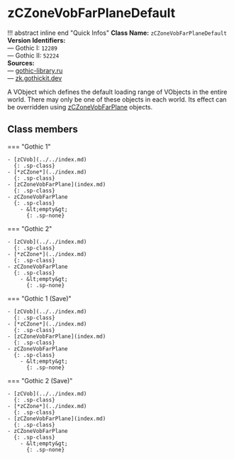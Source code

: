# zCZoneVobFarPlaneDefault

!!! abstract inline end "Quick Infos"
    **Class Name:** `zCZoneVobFarPlaneDefault`<br/>
    **Version Identifiers:**<br />
    — Gothic I: `12289`<br/>
    — Gothic II: `52224`<br/>
    **Sources:**<br/>
    — [gothic-library.ru](http://www.gothic-library.ru/publ/class_zczonevobfarplanedefault/1-1-0-707)<br/>
    — [zk.gothickit.dev](https://zk.gothickit.dev/engine/objects/zCZoneVobFarPlaneDefault/)


A VObject which defines the default loading range of VObjects in the entire world. There may only be one of these
objects in each world. Its effect can be overridden using [zCZoneVobFarPlane](index.md) objects.

## Class members

=== "Gothic 1"

    - [zCVob](../../index.md)
      {: .sp-class}
    - [*zCZone*](../index.md)
      {: .sp-class}
    - [zCZoneVobFarPlane](index.md)
      {: .sp-class}
    - zCZoneVobFarPlane
      {: .sp-class}
        - &lt;empty&gt;
          {: .sp-none}

=== "Gothic 2"

    - [zCVob](../../index.md)
      {: .sp-class}
    - [*zCZone*](../index.md)
      {: .sp-class}
    - zCZoneVobFarPlane
      {: .sp-class}
        - &lt;empty&gt;
          {: .sp-none}

=== "Gothic 1 (Save)"

    - [zCVob](../../index.md)
      {: .sp-class}
    - [*zCZone*](../index.md)
      {: .sp-class}
    - [zCZoneVobFarPlane](index.md)
      {: .sp-class}
    - zCZoneVobFarPlane
      {: .sp-class}
        - &lt;empty&gt;
          {: .sp-none}

=== "Gothic 2 (Save)"

    - [zCVob](../../index.md)
      {: .sp-class}
    - [*zCZone*](../index.md)
      {: .sp-class}
    - [zCZoneVobFarPlane](index.md)
      {: .sp-class}
    - zCZoneVobFarPlane
      {: .sp-class}
        - &lt;empty&gt;
          {: .sp-none}
